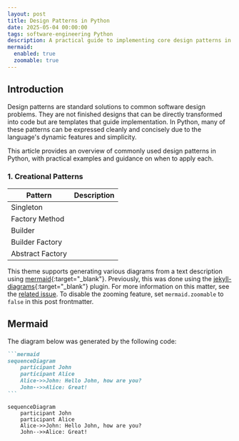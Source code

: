 ```yaml
---
layout: post
title: Design Patterns in Python
date: 2025-05-04 00:00:00
tags: software-engineering Python
description: A practical guide to implementing core design patterns in Python to improve code structure, reusability, and clarity in real-world applications.
mermaid:
  enabled: true
  zoomable: true
---
```


## Introduction

Design patterns are standard solutions to common software design problems. They are not finished designs that can be directly transformed into code but are templates that guide implementation. In Python, many of these patterns can be expressed cleanly and concisely due to the language's dynamic features and simplicity.

This article provides an overview of commonly used design patterns in Python, with practical examples and guidance on when to apply each.

### 1. Creational Patterns
| Pattern  | Description  |
|---|---|
| Singleton  |   |
| Factory Method  |   |
| Builder  |   |
| Builder Factory  |   |
| Abstract Factory  |   |





This theme supports generating various diagrams from a text description using [mermaid](https://mermaid-js.github.io/mermaid/){:target="\_blank"}. Previously, this was done using the [jekyll-diagrams](https://github.com/zhustec/jekyll-diagrams){:target="\_blank"} plugin. For more information on this matter, see the [related issue](https://github.com/alshedivat/al-folio/issues/1609#issuecomment-1656995674). To disable the zooming feature, set `mermaid.zoomable` to `false` in this post frontmatter.

## Mermaid

The diagram below was generated by the following code:

````markdown
```mermaid
sequenceDiagram
    participant John
    participant Alice
    Alice->>John: Hello John, how are you?
    John-->>Alice: Great!
```
````

```mermaid
sequenceDiagram
    participant John
    participant Alice
    Alice->>John: Hello John, how are you?
    John-->>Alice: Great!
```
